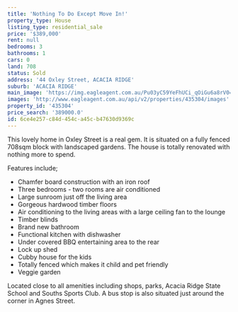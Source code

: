 ```yaml
---
title: 'Nothing To Do Except Move In!'
property_type: House
listing_type: residential_sale
price: '$389,000'
rent: null
bedrooms: 3
bathrooms: 1
cars: 0
land: 708
status: Sold
address: '44 Oxley Street, ACACIA RIDGE'
suburb: 'ACACIA RIDGE'
main_image: 'https://img.eagleagent.com.au/Pu03yC59YeFhUCi_qOiGu6a8rV0=/1280x854/smart/https://s3-us-west-2.amazonaws.com/eagleagent-orig/images/6822990/117515995-image-M.jpg'
images: 'http://www.eagleagent.com.au/api/v2/properties/435304/images'
property_id: '435304'
price_search: '389000.0'
id: 6ce4e257-c84d-454c-a45c-b47630d9369c
---
```

This lovely home in Oxley Street is a real gem. It is situated on a fully fenced 708sqm block with landscaped gardens. The house is totally renovated with nothing more to spend.

Features include;
*  Chamfer board construction with an iron roof
*  Three bedrooms - two rooms are air conditioned
*  Large sunroom just off the living area
*  Gorgeous hardwood timber floors
*  Air conditioning to the living areas with a large ceiling fan to the lounge
*  Timber blinds
*  Brand new bathroom
*  Functional kitchen with dishwasher
*  Under covered BBQ entertaining area to the rear
*  Lock up shed
*  Cubby house for the kids
*  Totally fenced which makes it child and pet friendly
*  Veggie garden

Located close to all amenities including shops, parks, Acacia Ridge State School and Souths Sports Club. A bus stop is also situated just around the corner in Agnes Street.
